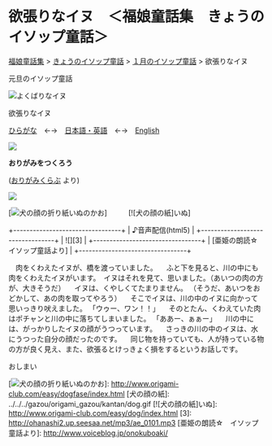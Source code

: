# 欲張りなイヌ　＜福娘童話集　きょうのイソップ童話＞

[福娘童話集] \> [きょうのイソップ童話] \> [１月のイソップ童話] \> 欲張りなイヌ

元旦のイソップ童話

![よくばりなイヌ]

欲張りなイヌ

[ひらがな]　←→　[日本語・英語]　←→　[English]

![][1]

**おりがみをつくろう**

([おりがみくらぶ] より)

![][2]

[![犬の顔の折り紙]いぬのかお]　　　[![犬の顔の紙]いぬ]

+---------------------------------+
| ♪音声配信(html5)                |
+---------------------------------+
| ![][3]                          |
+---------------------------------+
| [亜姫の朗読☆　イソップ童話より] |
+---------------------------------+

　肉をくわえたイヌが、橋を渡っていました。 　ふと下を見ると、川の中にも肉をくわえたイヌがいます。　イヌはそれを見て、思いました。（あいつの肉の方が、大きそうだ） 　イヌは、くやしくてたまりません。 （そうだ、あいつをおどかして、あの肉を取ってやろう） 　そこでイヌは、川の中のイヌに向かって思いっきり吠えました。 「ウゥー、ワン！！」 　そのとたん、くわえていた肉はポチャンと川の中に落ちてしまいました。 「ああー、ぁぁー」 　川の中には、がっかりしたイヌの顔がうつっています。 　さっきの川の中のイヌは、水にうつった自分の顔だったのです。 　同じ物を持っていても、人が持っている物の方が良く見え、また、欲張るとけっきょく損をするというお話しです。

おしまい

  [福娘童話集]: ../../../index.html
  [きょうのイソップ童話]: ../index.html
  [１月のイソップ童話]: ../itiran/01gatu.htm
  [よくばりなイヌ]: ../../../gazou/pc_gazou/aesop/aesop052.jpg
  [ひらがな]: http://hukumusume.com/douwa/English/aesop/01/01_j.html
  [日本語・英語]: http://hukumusume.com/douwa/English/aesop/01/01_j&E.html
  [English]: http://hukumusume.com/douwa/English/aesop/01/01_E.html
  [1]: ../../../../366/logo_bana/corner_1.gif
  [おりがみくらぶ]: http://www.origami-club.com/index.html
  [2]: ../../../../366/logo_bana/corner_2.gif
  [犬の顔の折り紙]: ../../../gazou/origami_gazou/kantan/dogface.gif
  [![犬の顔の折り紙]いぬのかお]: http://www.origami-club.com/easy/dogfase/index.html
  [犬の顔の紙]: ../../../gazou/origami_gazou/kantan/dog.gif
  [![犬の顔の紙]いぬ]: http://www.origami-club.com/easy/dog/index.html
  [3]: http://ohanashi2.up.seesaa.net/mp3/ae_0101.mp3
  [亜姫の朗読☆　イソップ童話より]: http://www.voiceblog.jp/onokuboaki/
